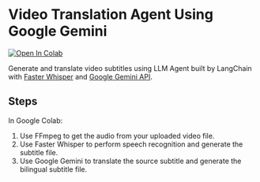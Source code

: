 # Video Translation Agent Using Google Gemini

<a target="_blank" href="https://colab.research.google.com/github/imkasen/video-translation-agent/blob/main/video_translator.ipynb">
  <img src="https://colab.research.google.com/assets/colab-badge.svg" alt="Open In Colab"/>
</a>

Generate and translate video subtitles using LLM Agent built by LangChain with [Faster Whisper](https://github.com/SYSTRAN/faster-whisper) and [Google Gemini API](https://aistudio.google.com/apikey).

## Steps

In Google Colab:

1. Use FFmpeg to get the audio from your uploaded video file.
2. Use Faster Whisper to perform speech recognition and generate the subtitle file.
3. Use Google Gemini to translate the source subtitle and generate the bilingual subtitle file.
